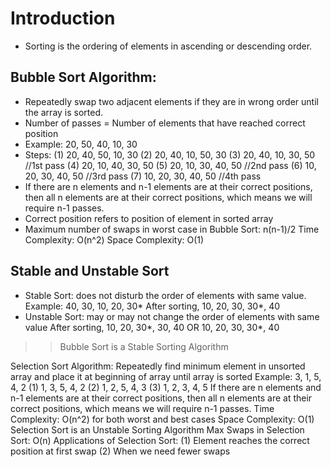 # Introduction
- Sorting is the ordering of elements in ascending or descending order.

## Bubble Sort Algorithm:
- Repeatedly swap two adjacent elements if they are in wrong order until the array is sorted.
- Number of passes = Number of elements that have reached correct position
- Example: 20, 50, 40, 10, 30
- Steps:
(1) 20, 40, 50, 10, 30
(2) 20, 40, 10, 50, 30
(3) 20, 40, 10, 30, 50 //1st pass
(4) 20, 10, 40, 30, 50
(5) 20, 10, 30, 40, 50 //2nd pass
(6) 10, 20, 30, 40, 50 //3rd pass
(7) 10, 20, 30, 40, 50 //4th pass
- If there are n elements and n-1 elements are at their correct positions, then all n elements are at their correct positions, which means we will require n-1 passes.
- Correct position refers to position of element in sorted array
- Maximum number of swaps in worst case in Bubble Sort: n(n-1)/2
Time Complexity: O(n^2)
Space Complexity: O(1)

## Stable and Unstable Sort
- Stable Sort: does not disturb the order of elements with same value.
Example: 40, 30, 10, 20, 30*
After sorting, 10, 20, 30, 30*, 40
- Unstable Sort: may or may not change the order of elements with same value
After sorting, 10, 20, 30*, 30, 40 OR 10, 20, 30, 30*, 40

>> Bubble Sort is a Stable Sorting Algorithm

Selection Sort Algorithm: Repeatedly find minimum element in unsorted array and place it at beginning of array until array is sorted
Example: 3, 1, 5, 4, 2
(1) 1, 3, 5, 4, 2
(2) 1, 2, 5, 4, 3
(3) 1, 2, 3, 4, 5
If there are n elements and n-1 elements are at their correct positions, then all n elements are at their correct positions, which means we will require n-1 passes.
Time Complexity: O(n^2) for both worst and best cases
Space Complexity: O(1)
Selection Sort is an Unstable Sorting Algorithm
Max Swaps in Selection Sort: O(n)
Applications of Selection Sort:
(1) Element reaches the correct position at first swap
(2) When we need fewer swaps 